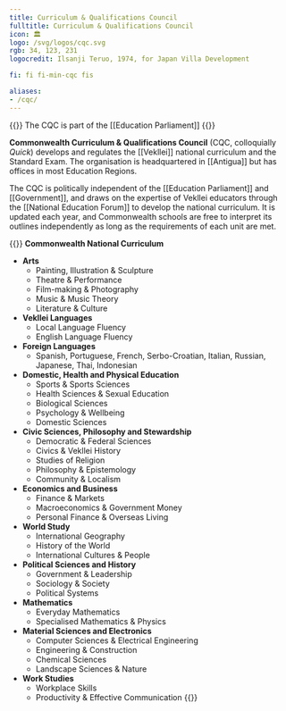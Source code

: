 ```yaml
---
title: Curriculum & Qualifications Council
fulltitle: Curriculum & Qualifications Council
icon: 🏛️
logo: /svg/logos/cqc.svg
rgb: 34, 123, 231
logocredit: Ilsanji Teruo, 1974, for Japan Villa Development

fi: fi fi-min-cqc fis

aliases:
- /cqc/
---
```

{{<note series>}}
 The CQC is part of the [[Education Parliament]]
{{</note>}}

<span class="fi fi-min-cqc fis"></span> **Commonwealth Curriculum & Qualifications Council** (CQC, colloquially *Quick*) develops and regulates the [[Vekllei]] national curriculum and the Standard Exam. The organisation is headquartered in [[Antigua]] but has offices in most Education Regions.

The CQC is politically independent of the [[Education Parliament]] and [[Government]], and draws on the expertise of Vekllei educators through the [[National Education Forum]] to develop the national curriculum. It is updated each year, and Commonwealth schools are free to interpret its outlines independently as long as the requirements of each unit are met.

{{<note>}}
**Commonwealth National Curriculum**

* **Arts**
    * Painting, Illustration & Sculpture
    * Theatre & Performance
    * Film-making & Photography
    * Music & Music Theory
    * Literature & Culture
* **Vekllei Languages**
    * Local Language Fluency
    * English Language Fluency
* **Foreign Languages**
    * Spanish, Portuguese, French, Serbo-Croatian, Italian, Russian, Japanese, Thai, Indonesian
* **Domestic, Health and Physical Education**
    * Sports & Sports Sciences
    * Health Sciences & Sexual Education
    * Biological Sciences
    * Psychology & Wellbeing
    * Domestic Sciences
* **Civic Sciences, Philosophy and Stewardship**
    * Democratic & Federal Sciences
    * Civics & Vekllei History
    * Studies of Religion
    * Philosophy & Epistemology
    * Community & Localism
* **Economics and Business**
    * Finance & Markets
    * Macroeconomics & Government Money
    * Personal Finance & Overseas Living
* **World Study**
    * International Geography
    * History of the World
    * International Cultures & People
* **Political Sciences and History**
    * Government & Leadership
    * Sociology & Society
    * Political Systems
* **Mathematics**
    * Everyday Mathematics
    * Specialised Mathematics & Physics
* **Material Sciences and Electronics**
    * Computer Sciences & Electrical Engineering
    * Engineering & Construction
    * Chemical Sciences
    * Landscape Sciences & Nature
* **Work Studies**
    * Workplace Skills
    * Productivity & Effective Communication
{{</note>}}